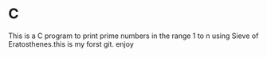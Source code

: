 # C
This is a C program to print prime numbers in the range 1 to n using Sieve of Eratosthenes.this is my forst git. 
enjoy
